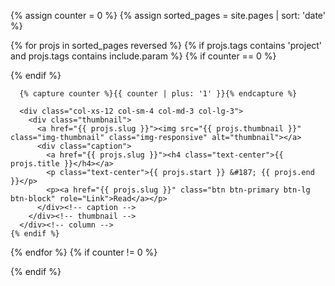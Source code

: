 {% assign counter = 0 %}
{% assign sorted_pages = site.pages | sort: 'date' %}

{% for projs in sorted_pages reversed %}
    {% if projs.tags contains 'project' and projs.tags contains include.param %}
      {% if counter == 0 %}
        <div class="row">
      {% endif %}

      {% capture counter %}{{ counter | plus: '1' }}{% endcapture %}

      <div class="col-xs-12 col-sm-4 col-md-3 col-lg-3">
        <div class="thumbnail">
          <a href="{{ projs.slug }}"><img src="{{ projs.thumbnail }}" class="img-thumbnail" class="img-responsive" alt="thumbnail"></a>
          <div class="caption">
            <a href="{{ projs.slug }}"><h4 class="text-center">{{ projs.title }}</h4></a>
            <p class="text-center">{{ projs.start }} &#187; {{ projs.end }}</p>
            <p><a href="{{ projs.slug }}" class="btn btn-primary btn-lg btn-block" role="Link">Read</a></p>
          </div><!-- caption -->
        </div><!-- thumbnail -->
      </div><!-- column -->
    {% endif %}
{% endfor %}
{% if counter != 0 %}
    </div><!-- row -->
{% endif %}
